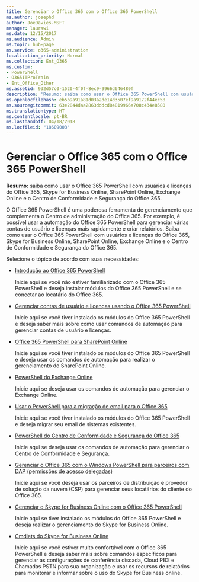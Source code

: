 ```yaml
---
title: Gerenciar o Office 365 com o Office 365 PowerShell
ms.author: josephd
author: JoeDavies-MSFT
manager: laurawi
ms.date: 12/15/2017
ms.audience: Admin
ms.topic: hub-page
ms.service: o365-administration
localization_priority: Normal
ms.collection: Ent_O365
ms.custom:
- PowerShell
- O365ITProTrain
- Ent_Office_Other
ms.assetid: 932d57c0-1520-4f0f-8ec9-9966d646480f
description: 'Resumo: saiba como usar o Office 365 PowerShell com usuários e licenças do Office 365, Skype for Business Online, SharePoint Online, Exchange Online e o Centro de Conformidade e Segurança do Office 365.'
ms.openlocfilehash: eb5b9a91a81d03a2de14d3507ef9a9172f44ec58
ms.sourcegitcommit: 63e2844daa2863dddcd84819966a708c434e8580
ms.translationtype: HT
ms.contentlocale: pt-BR
ms.lasthandoff: 04/18/2018
ms.locfileid: "18609003"
---
```

# <a name="manage-office-365-with-office-365-powershell"></a>Gerenciar o Office 365 com o Office 365 PowerShell

 **Resumo:** saiba como usar o Office 365 PowerShell com usuários e licenças do Office 365, Skype for Business Online, SharePoint Online, Exchange Online e o Centro de Conformidade e Segurança do Office 365.
  
O Office 365 PowerShell é uma poderosa ferramenta de gerenciamento que complementa o Centro de administração do Office 365. Por exemplo, é possível usar a automação do Office 365 PowerShell para gerenciar várias contas de usuário e licenças mais rapidamente e criar relatórios. Saiba como usar o Office 365 PowerShell com usuários e licenças do Office 365, Skype for Business Online, SharePoint Online, Exchange Online e o Centro de Conformidade e Segurança do Office 365.
  
Selecione o tópico de acordo com suas necessidades:
  
- [Introdução ao Office 365 PowerShell](getting-started-with-office-365-powershell.md)

    Inicie aqui se você não estiver familiarizado com o Office 365 PowerShell e deseja instalar módulos do Office 365 PowerShell e se conectar ao locatário do Office 365.

- [Gerenciar contas de usuário e licenças usando o Office 365 PowerShell](manage-user-accounts-and-licenses-with-office-365-powershell.md)

    Inicie aqui se você tiver instalado os módulos do Office 365 PowerShell e deseja saber mais sobre como usar comandos de automação para gerenciar contas de usuário e licenças.

- [Office 365 PowerShell para SharePoint Online](https://technet.microsoft.com/library/fp161362.aspx)

    Inicie aqui se você tiver instalado os módulos do Office 365 PowerShell e deseja usar os comandos de automação para realizar o gerenciamento do SharePoint Online.

- [PowerShell do Exchange Online](https://docs.microsoft.com/powershell/exchange/exchange-online/exchange-online-powershell)

    Inicie aqui se deseja usar os comandos de automação para gerenciar o Exchange Online.

- [Usar o PowerShell para a migração de email para o Office 365](use-powershell-for-email-migration-to-office-365.md)

    Inicie aqui se você tiver instalado os módulos do Office 365 PowerShell e deseja migrar seu email de sistemas existentes.

- [PowerShell do Centro de Conformidade e Segurança do Office 365](https://docs.microsoft.com/powershell/exchange/office-365-scc/office-365-scc-powershell)

    Inicie aqui se deseja usar os comandos de automação para gerenciar o Centro de Conformidade e Segurança.

- [Gerenciar o Office 365 com o Windows PowerShell para parceiros com DAP (permissões de acesso delegadas)](manage-office-365-with-windows-powershell-for-delegated-access-permissions-dap-p.md)

    Inicie aqui se você deseja usar os parceiros de distribuição e provedor de solução da nuvem (CSP) para gerenciar seus locatários do cliente do Office 365.

- [Gerenciar o Skype for Business Online com o Office 365 PowerShell](manage-skype-for-business-online-with-office-365-powershell.md)

    Inicie aqui se tiver instalado os módulos do Office 365 PowerShell e deseja realizar o gerenciamento do Skype for Business Online.

- [Cmdlets do Skype for Business Online](https://technet.microsoft.com/library/mt228132.aspx)

    Inicie aqui se você estiver muito confortável com o Office 365 PowerShell e deseja saber mais sobre comandos específicos para gerenciar as configurações de conferência discada, Cloud PBX e Chamadas PSTN para sua organização e usar os recursos de relatórios para monitorar e informar sobre o uso do Skype for Business online.
